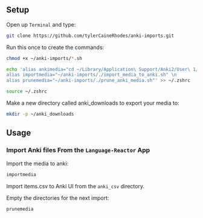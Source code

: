 ## Setup
Open up `Terminal` and type: 
```bash
git clone https://github.com/tylerCaineRhodes/anki-imports.git
```
Run this once to create the commands:
```bash
chmod +x ~/anki-imports/*.sh

echo 'alias ankimedia="cd ~/Library/Application\ Support/Anki2/User\ 1/collection.media" \n 
alias importmedia="~/anki-imports/./import_media_to_anki.sh" \n
alias prunemedia="~/anki-imports/./prune_anki_media.sh"' >> ~/.zshrc

source ~/.zshrc
```
Make a new directory called anki_downloads to export your media to:
```bash
mkdir -p ~/anki_downloads
```

## Usage
### Import Anki files From the `Language-Reactor` App

Import the media to anki:
```bash
importmedia
```

Import items.csv to Anki UI from the `anki_csv` directory.

Empty the directories for the next import:
```bash
prunemedia
```
